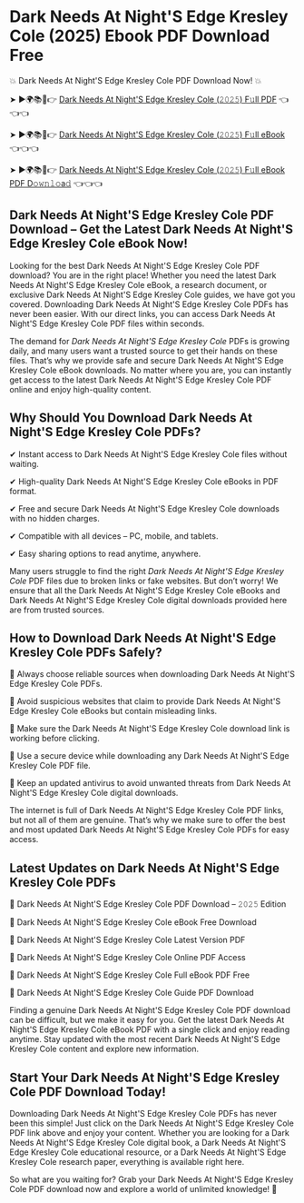 # Dark Needs At Night'S Edge Kresley Cole (2025) Ebook PDF Download Free

💥 Dark Needs At Night'S Edge Kresley Cole PDF Download Now! 💥

➤ ►🌍📚📱👉 [Dark Needs At Night'S Edge Kresley Cole (𝟸𝟶𝟸𝟻) F𝚞ll PDF](https://getpdf.xyz/dark-needs-at-nights-edge-kresley-cole) 👈👈👈


➤ ►🌍📚📱👉 [Dark Needs At Night'S Edge Kresley Cole (𝟸𝟶𝟸𝟻) F𝚞ll eBook](https://getpdf.xyz/dark-needs-at-nights-edge-kresley-cole) 👈👈👈


➤ ►🌍📚📱👉 [Dark Needs At Night'S Edge Kresley Cole (𝟸𝟶𝟸𝟻) F𝚞ll eBook PDF D𝚘𝚠𝚗𝚕𝚘a𝚍](https://getpdf.xyz/dark-needs-at-nights-edge-kresley-cole) 👈👈👈


## Dark Needs At Night'S Edge Kresley Cole PDF Download – Get the Latest Dark Needs At Night'S Edge Kresley Cole eBook Now!

Looking for the best Dark Needs At Night'S Edge Kresley Cole PDF download? You are in the right place! Whether you need the latest Dark Needs At Night'S Edge Kresley Cole eBook, a research document, or exclusive Dark Needs At Night'S Edge Kresley Cole guides, we have got you covered. Downloading Dark Needs At Night'S Edge Kresley Cole PDFs has never been easier. With our direct links, you can access Dark Needs At Night'S Edge Kresley Cole PDF files within seconds.

The demand for *Dark Needs At Night'S Edge Kresley Cole* PDFs is growing daily, and many users want a trusted source to get their hands on these files. That’s why we provide safe and secure Dark Needs At Night'S Edge Kresley Cole eBook downloads. No matter where you are, you can instantly get access to the latest Dark Needs At Night'S Edge Kresley Cole PDF online and enjoy high-quality content.

## Why Should You Download Dark Needs At Night'S Edge Kresley Cole PDFs?

✔ Instant access to Dark Needs At Night'S Edge Kresley Cole files without waiting.

✔ High-quality Dark Needs At Night'S Edge Kresley Cole eBooks in PDF format.

✔ Free and secure Dark Needs At Night'S Edge Kresley Cole downloads with no hidden charges.

✔ Compatible with all devices – PC, mobile, and tablets.

✔ Easy sharing options to read anytime, anywhere.

Many users struggle to find the right *Dark Needs At Night'S Edge Kresley Cole* PDF files due to broken links or fake websites. But don’t worry! We ensure that all the Dark Needs At Night'S Edge Kresley Cole eBooks and Dark Needs At Night'S Edge Kresley Cole digital downloads provided here are from trusted sources.

## How to Download Dark Needs At Night'S Edge Kresley Cole PDFs Safely?

📌 Always choose reliable sources when downloading Dark Needs At Night'S Edge Kresley Cole PDFs.

📌 Avoid suspicious websites that claim to provide Dark Needs At Night'S Edge Kresley Cole eBooks but contain misleading links.

📌 Make sure the Dark Needs At Night'S Edge Kresley Cole download link is working before clicking.

📌 Use a secure device while downloading any Dark Needs At Night'S Edge Kresley Cole PDF file.

📌 Keep an updated antivirus to avoid unwanted threats from Dark Needs At Night'S Edge Kresley Cole digital downloads.

The internet is full of Dark Needs At Night'S Edge Kresley Cole PDF links, but not all of them are genuine. That’s why we make sure to offer the best and most updated Dark Needs At Night'S Edge Kresley Cole PDFs for easy access.

## Latest Updates on Dark Needs At Night'S Edge Kresley Cole PDFs

🔹 Dark Needs At Night'S Edge Kresley Cole PDF Download – 𝟸𝟶𝟸𝟻 Edition

🔹 Dark Needs At Night'S Edge Kresley Cole eBook Free Download

🔹 Dark Needs At Night'S Edge Kresley Cole Latest Version PDF

🔹 Dark Needs At Night'S Edge Kresley Cole Online PDF Access

🔹 Dark Needs At Night'S Edge Kresley Cole Full eBook PDF Free

🔹 Dark Needs At Night'S Edge Kresley Cole Guide PDF Download

Finding a genuine Dark Needs At Night'S Edge Kresley Cole PDF download can be difficult, but we make it easy for you. Get the latest Dark Needs At Night'S Edge Kresley Cole eBook PDF with a single click and enjoy reading anytime. Stay updated with the most recent Dark Needs At Night'S Edge Kresley Cole content and explore new information.

## Start Your Dark Needs At Night'S Edge Kresley Cole PDF Download Today!

Downloading Dark Needs At Night'S Edge Kresley Cole PDFs has never been this simple! Just click on the Dark Needs At Night'S Edge Kresley Cole PDF link above and enjoy your content. Whether you are looking for a Dark Needs At Night'S Edge Kresley Cole digital book, a Dark Needs At Night'S Edge Kresley Cole educational resource, or a Dark Needs At Night'S Edge Kresley Cole research paper, everything is available right here.

So what are you waiting for? Grab your Dark Needs At Night'S Edge Kresley Cole PDF download now and explore a world of unlimited knowledge! 🚀